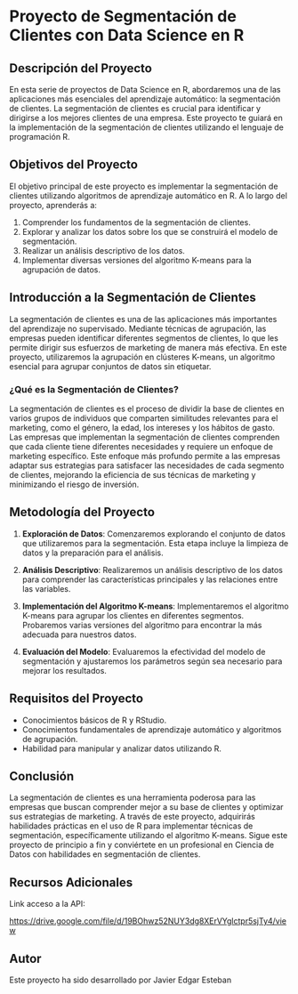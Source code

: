 # Proyecto de Segmentación de Clientes con Data Science en R

## Descripción del Proyecto

En esta serie de proyectos de Data Science en R, abordaremos una de las aplicaciones más esenciales del aprendizaje automático: la segmentación de clientes. La segmentación de clientes es crucial para identificar y dirigirse a los mejores clientes de una empresa. Este proyecto te guiará en la implementación de la segmentación de clientes utilizando el lenguaje de programación R.

## Objetivos del Proyecto

El objetivo principal de este proyecto es implementar la segmentación de clientes utilizando algoritmos de aprendizaje automático en R. A lo largo del proyecto, aprenderás a:

1. Comprender los fundamentos de la segmentación de clientes.
2. Explorar y analizar los datos sobre los que se construirá el modelo de segmentación.
3. Realizar un análisis descriptivo de los datos.
4. Implementar diversas versiones del algoritmo K-means para la agrupación de datos.

## Introducción a la Segmentación de Clientes

La segmentación de clientes es una de las aplicaciones más importantes del aprendizaje no supervisado. Mediante técnicas de agrupación, las empresas pueden identificar diferentes segmentos de clientes, lo que les permite dirigir sus esfuerzos de marketing de manera más efectiva. En este proyecto, utilizaremos la agrupación en clústeres K-means, un algoritmo esencial para agrupar conjuntos de datos sin etiquetar.

### ¿Qué es la Segmentación de Clientes?

La segmentación de clientes es el proceso de dividir la base de clientes en varios grupos de individuos que comparten similitudes relevantes para el marketing, como el género, la edad, los intereses y los hábitos de gasto. Las empresas que implementan la segmentación de clientes comprenden que cada cliente tiene diferentes necesidades y requiere un enfoque de marketing específico. Este enfoque más profundo permite a las empresas adaptar sus estrategias para satisfacer las necesidades de cada segmento de clientes, mejorando la eficiencia de sus técnicas de marketing y minimizando el riesgo de inversión.

## Metodología del Proyecto

1. **Exploración de Datos**: Comenzaremos explorando el conjunto de datos que utilizaremos para la segmentación. Esta etapa incluye la limpieza de datos y la preparación para el análisis.
   
2. **Análisis Descriptivo**: Realizaremos un análisis descriptivo de los datos para comprender las características principales y las relaciones entre las variables.

3. **Implementación del Algoritmo K-means**: Implementaremos el algoritmo K-means para agrupar los clientes en diferentes segmentos. Probaremos varias versiones del algoritmo para encontrar la más adecuada para nuestros datos.

4. **Evaluación del Modelo**: Evaluaremos la efectividad del modelo de segmentación y ajustaremos los parámetros según sea necesario para mejorar los resultados.

## Requisitos del Proyecto

- Conocimientos básicos de R y RStudio.
- Conocimientos fundamentales de aprendizaje automático y algoritmos de agrupación.
- Habilidad para manipular y analizar datos utilizando R.

## Conclusión

La segmentación de clientes es una herramienta poderosa para las empresas que buscan comprender mejor a su base de clientes y optimizar sus estrategias de marketing. A través de este proyecto, adquirirás habilidades prácticas en el uso de R para implementar técnicas de segmentación, específicamente utilizando el algoritmo K-means. Sigue este proyecto de principio a fin y conviértete en un profesional en Ciencia de Datos con habilidades en segmentación de clientes.

## Recursos Adicionales

Link acceso a la API:

https://drive.google.com/file/d/19BOhwz52NUY3dg8XErVYglctpr5sjTy4/view

## Autor

Este proyecto ha sido desarrollado por Javier Edgar Esteban

